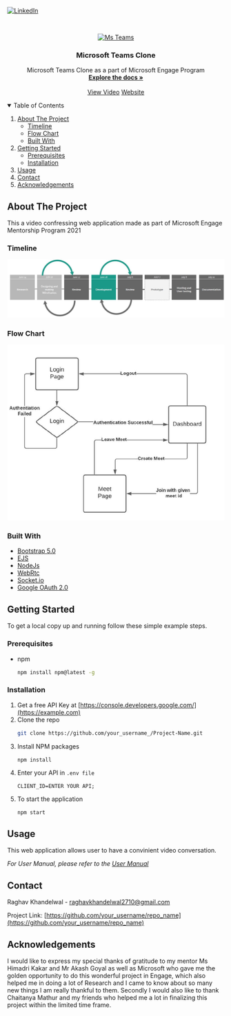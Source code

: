 [![LinkedIn][linkedin-shield]][linkedin-url]

<!-- PROJECT LOGO -->
<br />
<p align="center">
  <a href="https://github.com/othneildrew/Best-README-Template">
    <img                   src="https://upload.wikimedia.org/wikipedia/commons/thumb/c/c9/Microsoft_Office_Teams_%282018%E2%80%93present%29.svg/1200px-Microsoft_Office_Teams_%282018%E2%80%93present%29.svg.png"
    alt="Ms Teams" width="80" height="80">
  </a>

  <h3 align="center">Microsoft Teams Clone</h3>

  <p align="center">
    Microsoft Teams Clone as a part of Microsoft Engage Program
    <br />
    <a href="https://github.com/othneildrew/Best-README-Template" ><strong>Explore the docs »</strong></a>
    <br />
    <br />
    <a href="https://vimeo.com/573896838">View Video</a>
    <a href="https://ms-teams-engage.herokuapp.com/">Website</a>
  </p>
</p>

<!-- TABLE OF CONTENTS -->
<details open="open">
  <summary>Table of Contents</summary>
  <ol>
    <li>
      <a href="#about-the-project">About The Project</a>
      <ul>
        <li><a href="#timeline">Timeline</a></li>
        <li><a href="#flow-chart">Flow Chart</a></li>
        <li><a href="#built-with">Built With</a></li>
      </ul>
    </li>
    <li>
      <a href="#getting-started">Getting Started</a>
      <ul>
        <li><a href="#prerequisites">Prerequisites</a></li>
        <li><a href="#installation">Installation</a></li>
      </ul>
    </li>
    <li><a href="#usage">Usage</a></li>
    <li><a href="#contact">Contact</a></li>
    <li><a href="#acknowledgements">Acknowledgements</a></li>
  </ol>
</details>

<!-- ABOUT THE PROJECT -->

## About The Project

This a video confressing web application made as part of Microsoft Engage Mentorship Program 2021

### Timeline

![Timeline][timeline]


### Flow Chart

![flowchart][flowchart]

### Built With

- [Bootstrap 5.0](https://getbootstrap.com)
- [EJS](https://ejs.co/)
- [NodeJs](https://nodejs.org/en/)
- [WebRtc](https://webrtc.org/)
- [Socket.io](https://socket.io/)
- [Google OAuth 2.0](https://console.developers.google.com/)

<!-- GETTING STARTED -->

## Getting Started

To get a local copy up and running follow these simple example steps.

### Prerequisites

- npm
  ```sh
  npm install npm@latest -g
  ```

### Installation

1. Get a free API Key at [https://console.developers.google.com/](https://example.com)
2. Clone the repo
   ```sh
   git clone https://github.com/your_username_/Project-Name.git
   ```
3. Install NPM packages
   ```sh
   npm install
   ```
4. Enter your API in `.env file`
   ```JS
   CLIENT_ID=ENTER YOUR API;
   ```
5. To start the application
   ```JS
   npm start
   ```

<!-- USAGE EXAMPLES -->

## Usage

This web application allows user to have a convinient video conversation.

_For User Manual, please refer to the [User Manual](https://example.com)_

<!-- CONTACT -->

## Contact

Raghav Khandelwal - raghavkhandelwal2710@gmail.com

Project Link: [https://github.com/your_username/repo_name](https://github.com/your_username/repo_name)

<!-- ACKNOWLEDGEMENTS -->

## Acknowledgements

I would like to express my special thanks of gratitude to my mentor Ms Himadri Kakar and Mr Akash Goyal as well as Microsoft who gave me the golden opportunity to do this wonderful project in Engage, which also helped me in doing a lot of Research and I came to know about so many new things I am really thankful to them.
Secondly I would also like to thank Chaitanya Mathur and my friends who helped me a lot in finalizing this project within the limited time frame.

<!-- MARKDOWN LINKS & IMAGES -->
<!-- https://www.markdownguide.org/basic-syntax/#reference-style-links -->

[linkedin-shield]: https://img.shields.io/badge/-LinkedIn-black.svg?style=for-the-badge&logo=linkedin&colorB=555
[linkedin-url]: https://www.linkedin.com/in/raghav-khandelwal-2000/
[timeline]: images/timeline.jpg
[flowchart]: images/flowdiagram.jpg
